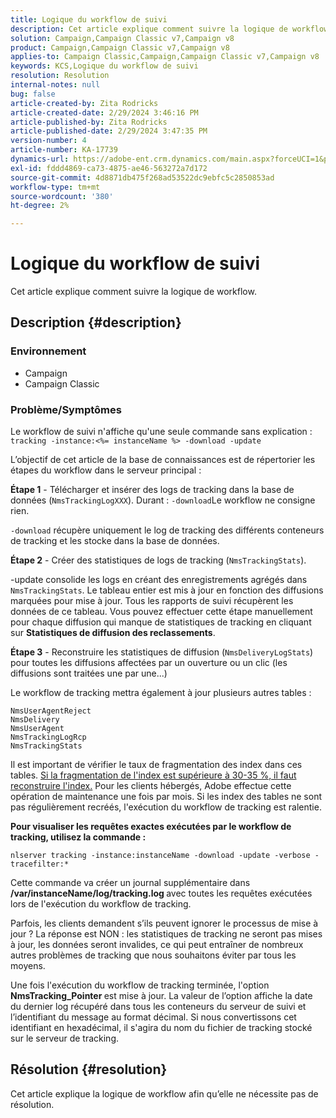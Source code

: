 ```yaml
---
title: Logique du workflow de suivi
description: Cet article explique comment suivre la logique de workflow.
solution: Campaign,Campaign Classic v7,Campaign v8
product: Campaign,Campaign Classic v7,Campaign v8
applies-to: Campaign Classic,Campaign,Campaign Classic v7,Campaign v8
keywords: KCS,Logique du workflow de suivi
resolution: Resolution
internal-notes: null
bug: false
article-created-by: Zita Rodricks
article-created-date: 2/29/2024 3:46:16 PM
article-published-by: Zita Rodricks
article-published-date: 2/29/2024 3:47:35 PM
version-number: 4
article-number: KA-17739
dynamics-url: https://adobe-ent.crm.dynamics.com/main.aspx?forceUCI=1&pagetype=entityrecord&etn=knowledgearticle&id=ba0836ab-19d7-ee11-9078-000d3a3110f0
exl-id: fddd4869-ca73-4875-ae46-563272a7d172
source-git-commit: 4d8871db475f268ad53522dc9ebfc5c2850853ad
workflow-type: tm+mt
source-wordcount: '380'
ht-degree: 2%

---
```


# Logique du workflow de suivi


Cet article explique comment suivre la logique de workflow.

## Description {#description}


### <b>Environnement</b>

- Campaign
- Campaign Classic




### <b>Problème/Symptômes</b>

Le workflow de suivi n&#39;affiche qu&#39;une seule commande sans explication : `tracking -instance:<%= instanceName %> -download -update`



L’objectif de cet article de la base de connaissances est de répertorier les étapes du workflow dans le serveur principal :

<b>Étape 1</b> - Télécharger et insérer des logs de tracking dans la base de données (`NmsTrackingLogXXX`). Durant : `-download`Le workflow ne consigne rien.

`-download` récupère uniquement le log de tracking des différents conteneurs de tracking et les stocke dans la base de données.

<b>Étape 2</b> - Créer des statistiques de logs de tracking (`NmsTrackingStats`).

-update consolide les logs en créant des enregistrements agrégés dans `NmsTrackingStats`. Le tableau entier est mis à jour en fonction des diffusions marquées pour mise à jour. Tous les rapports de suivi récupèrent les données de ce tableau. Vous pouvez effectuer cette étape manuellement pour chaque diffusion qui manque de statistiques de tracking en cliquant sur <b>Statistiques de diffusion des reclassements</b>.

<b>Étape 3</b> - Reconstruire les statistiques de diffusion (`NmsDeliveryLogStats`) pour toutes les diffusions affectées par un ouverture ou un clic (les diffusions sont traitées une par une...)

Le workflow de tracking mettra également à jour plusieurs autres tables :




```
NmsUserAgentReject 
NmsDelivery 
NmsUserAgent 
NmsTrackingLogRcp 
NmsTrackingStats
```


Il est important de vérifier le taux de fragmentation des index dans ces tables. <u>Si la fragmentation de l&#39;index est supérieure à 30-35 %, il faut reconstruire l&#39;index.</u> Pour les clients hébergés, Adobe effectue cette opération de maintenance une fois par mois. Si les index des tables ne sont pas régulièrement recréés, l&#39;exécution du workflow de tracking est ralentie.

<b>Pour visualiser les requêtes exactes exécutées par le workflow de tracking, utilisez la commande :</b>

`nlserver tracking -instance:instanceName -download -update -verbose -tracefilter:*`

Cette commande va créer un journal supplémentaire dans <b>/var/instanceName/log/tracking.log </b>avec toutes les requêtes exécutées lors de l&#39;exécution du workflow de tracking.

Parfois, les clients demandent s’ils peuvent ignorer le processus de mise à jour ? La réponse est NON : les statistiques de tracking ne seront pas mises à jour, les données seront invalides, ce qui peut entraîner de nombreux autres problèmes de tracking que nous souhaitons éviter par tous les moyens.

Une fois l&#39;exécution du workflow de tracking terminée, l&#39;option <b>NmsTracking_Pointer </b>est mise à jour. La valeur de l’option affiche la date du dernier log récupéré dans tous les conteneurs du serveur de suivi et l’identifiant du message au format décimal. Si nous convertissons cet identifiant en hexadécimal, il s&#39;agira du nom du fichier de tracking stocké sur le serveur de tracking.


## Résolution {#resolution}


Cet article explique la logique de workflow afin qu’elle ne nécessite pas de résolution.
